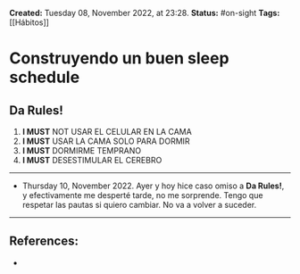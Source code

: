 **Created:** Tuesday 08, November 2022, at 23:28.
**Status:** #on-sight 
**Tags:** [[Hábitos]]

# Construyendo un buen sleep schedule

## Da Rules!
1. **I MUST** NOT USAR EL CELULAR EN LA CAMA
2. **I MUST** USAR LA CAMA SOLO PARA DORMIR
3. **I MUST** DORMIRME TEMPRANO
4. **I MUST** DESESTIMULAR EL CEREBRO

---
- Thursday 10, November 2022. 
	Ayer y hoy hice caso omiso a **Da Rules!**, y efectivamente me desperté tarde, no me sorprende. Tengo que respetar las pautas si quiero cambiar. No va a volver a suceder.

---
## References:
- 